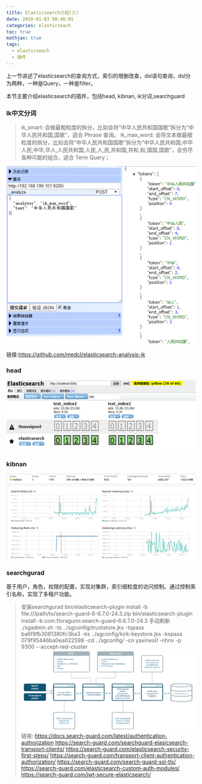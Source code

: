 ```yaml
---
title: Elasticsearch介绍(三)
date: 2020-01-03 08:46:01
categories: elasticseach
toc: true
mathjax: true
tags:
  - elasticseach
  - 插件
---
```


上一节讲述了elasticsearch的查询方式，索引的增删改查，dsl语句查询，dsl分为两种，一种是Query，一种是filter。

本节主要介绍elasticsearch的插件，包括head, kibnan, ik分词,searchguard

<!-- more -->
### Ik中文分词
> ik_smart: 会做最粗粒度的拆分，比如会将“中华人民共和国国歌”拆分为“中华人民共和国,国歌”，适合 Phrase 查询。
ik_max_word: 会将文本做最细粒度的拆分，比如会将“中华人民共和国国歌”拆分为“中华人民共和国,中华人民,中华,华人,人民共和国,人民,人,民,共和国,共和,和,国国,国歌”，会穷尽各种可能的组合，适合 Term Query；

![elasticsearch5](/images/elasticsearch5.png)

链接:https://github.com/medcl/elasticsearch-analysis-ik

### head
![elasticsearch6](/images/elasticsearch6.png)

### kibnan
![elasticsearch7](/images/elasticsearch7.png)

### searchgurad
基于用户，角色，权限的配置，实现对集群，索引细粒度的访问控制。通过控制索引名称，实现了多租户功能。
> 安装searchgurad
bin/elasticsearch-plugin install -b file:///path/to/search-guard-6-6.7.0-24.3.zip
bin/elasticsearch-plugin install -b com.floragunn:search-guard-6:6.7.0-24.3
> 手动刷新
./sgadmin.sh -ts ../sgconfig/truststore.jks -tspass ba6f8fb3081380fc3ba3 -ks ../sgconfig/kirk-keystore.jks -kspass 079f95446ba0ea022598 -cd ../sgconfig/ -cn yaxines0 -nhnv -p 9300 --accept-red-cluster
![elasticsearch8](/images/elasticsearch8.png)
链接:
https://docs.search-guard.com/latest/authentication-authorization
https://search-guard.com/searchguard-elasicsearch-transport-clients/
https://search-guard.com/elasticsearch-security-first-steps/
https://search-guard.com/transport-client-authentication-authorization/
https://search-guard.com/search-guard-ssl-tls/
https://search-guard.com/elasticsearch-custom-auth-modules/
https://search-guard.com/jwt-secure-elasticsearch/